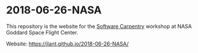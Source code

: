 # 2018-06-26-NASA

This repository is the website for the [Software Carpentry][swc-site] workshop at NASA Goddard Space Flight Center.

Website: https://jlant.github.io/2018-06-26-NASA/

[swc-site]: http://software-carpentry.org
